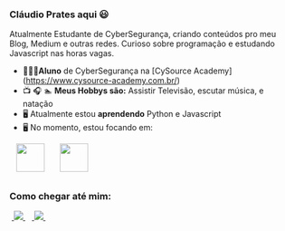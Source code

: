 ### Cláudio Prates aqui 😃
Atualmente Estudante de CyberSegurança, criando conteúdos pro meu Blog, Medium e outras redes. Curioso sobre programação e estudando Javascript nas horas vagas.

- 👨🏻‍💻**Aluno** de CyberSegurança na [CySource Academy] (https://www.cysource-academy.com.br/)
- 📺 🎧 🏊 **Meus Hobbys são:** Assistir Televisão, escutar música, e natação
- 🖥️ Atualmente estou **aprendendo** Python e Javascript
- 🖥️ No momento, estou focando em:

<div style="display: inline">
  &nbsp;&nbsp;
            <img width='50' height='50' src="https://cdn.jsdelivr.net/gh/devicons/devicon/icons/python/python-original-wordmark.svg" />
          &nbsp;&nbsp;
  &nbsp;&nbsp;
            <img width='50' height='50'src="https://cdn.jsdelivr.net/gh/devicons/devicon/icons/javascript/javascript-original.svg" />
          &nbsp;&nbsp;&nbsp;
  &nbsp;&nbsp;&nbsp;&nbsp;
</div> 

##

### Como chegar até mim:

&nbsp;<a href="https://www.linkedin.com/in/claudiocesarpratesjuniorpcdadm">
<img src="https://img.shields.io/badge/linkedin-%230077B5.svg?style=for-the-badge&logo=linkedin&logoColor=white">
</a>&nbsp;
&nbsp;<a href="https://www.instagram.com/claudiocesarpratesjunior/">
<img src="https://img.shields.io/badge/Instagram-%23E4405F.svg?style=for-the-badge&logo=Instagram&logoColor=white">
</a>&nbsp;

##
